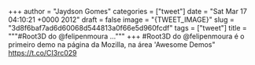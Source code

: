 
+++
author = "Jaydson Gomes"
categories = ["tweet"]
date = "Sat Mar 17 04:10:21 +0000 2012"
draft = false
image = "{TWEET_IMAGE}"
slug = "3d8f6baf7ad6d60068d544813a0f66e5d960fcdf"
tags = ["tweet"]
title = """#Root3D do @felipenmoura ..."""
+++
#Root3D do @felipenmoura é o primeiro demo na página da Mozilla, na área 'Awesome Demos" https://t.co/CI3rc029
